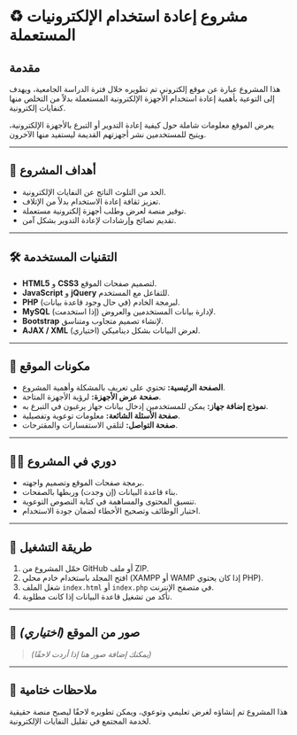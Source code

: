 # ♻️ مشروع إعادة استخدام الإلكترونيات المستعملة

## مقدمة
هذا المشروع عبارة عن موقع إلكتروني تم تطويره خلال فترة الدراسة الجامعية، ويهدف إلى التوعية بأهمية إعادة استخدام الأجهزة الإلكترونية المستعملة بدلاً من التخلص منها كنفايات إلكترونية.

يعرض الموقع معلومات شاملة حول كيفية إعادة التدوير أو التبرع بالأجهزة الإلكترونية، ويتيح للمستخدمين نشر أجهزتهم القديمة ليستفيد منها الآخرون.

---

## 🎯 أهداف المشروع
- الحد من التلوث الناتج عن النفايات الإلكترونية.
- تعزيز ثقافة إعادة الاستخدام بدلاً من الإتلاف.
- توفير منصة لعرض وطلب أجهزة إلكترونية مستعملة.
- تقديم نصائح وإرشادات لإعادة التدوير بشكل آمن.

---

## 🛠️ التقنيات المستخدمة
- **HTML5** و **CSS3** لتصميم صفحات الموقع.
- **JavaScript** و **jQuery** للتفاعل مع المستخدم.
- **PHP** لبرمجة الخادم (في حال وجود قاعدة بيانات).
- **MySQL** لإدارة بيانات المستخدمين والعروض (إذا استخدمت).
- **Bootstrap** لإنشاء تصميم متجاوب ومتناسق.
- **AJAX / XML** لعرض البيانات بشكل ديناميكي (اختياري).

---

## 🧩 مكونات الموقع
- **الصفحة الرئيسية:** تحتوي على تعريف بالمشكلة وأهمية المشروع.
- **صفحة عرض الأجهزة:** لرؤية الأجهزة المتاحة.
- **نموذج إضافة جهاز:** يمكن للمستخدمين إدخال بيانات جهاز يرغبون في التبرع به.
- **صفحة الأسئلة الشائعة:** معلومات توعوية وتفصيلية.
- **صفحة التواصل:** لتلقي الاستفسارات والمقترحات.

---

## 🧑‍💻 دوري في المشروع
- برمجة صفحات الموقع وتصميم واجهته.
- بناء قاعدة البيانات (إن وجدت) وربطها بالصفحات.
- تنسيق المحتوى والمساهمة في كتابة النصوص التوعوية.
- اختبار الوظائف وتصحيح الأخطاء لضمان جودة الاستخدام.

---

## 🚀 طريقة التشغيل
1. حمّل المشروع من GitHub أو ملف ZIP.
2. افتح المجلد باستخدام خادم محلي (XAMPP أو WAMP إذا كان يحتوي PHP).
3. شغل الملف `index.html` أو `index.php` في متصفح الإنترنت.
4. تأكد من تشغيل قاعدة البيانات إذا كانت مطلوبة.

---

## 📸 صور من الموقع *(اختياري)*
> *(يمكنك إضافة صور هنا إذا أردت لاحقًا)*

---



## 📝 ملاحظات ختامية
هذا المشروع تم إنشاؤه لغرض تعليمي وتوعوي، ويمكن تطويره لاحقًا ليصبح منصة حقيقية لخدمة المجتمع في تقليل النفايات الإلكترونية.

